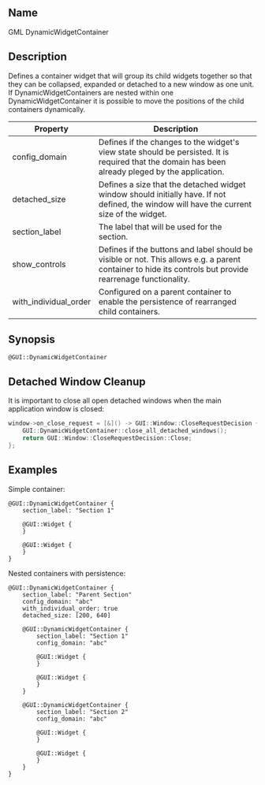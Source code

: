 ## Name

GML DynamicWidgetContainer

## Description

Defines a container widget that will group its child widgets together so that they can be collapsed, expanded or detached to a new window as one unit. If DynamicWidgetContainers are nested within one DynamicWidgetContainer it is possible to move the positions of the child containers dynamically.

| Property              | Description                                                                                                                                               |
| --------------------- | --------------------------------------------------------------------------------------------------------------------------------------------------------- |
| config_domain         | Defines if the changes to the widget's view state should be persisted. It is required that the domain has been already pleged by the application.         |
| detached_size         | Defines a size that the detached widget window should initially have. If not defined, the window will have the current size of the widget.                |
| section_label         | The label that will be used for the section.                                                                                                              |
| show_controls         | Defines if the buttons and label should be visible or not. This allows e.g. a parent container to hide its controls but provide rearrenage functionality. |
| with_individual_order | Configured on a parent container to enable the persistence of rearranged child containers.                                                                |

## Synopsis

`@GUI::DynamicWidgetContainer`

## Detached Window Cleanup

It is important to close all open detached windows when the main application window is closed:

```cpp
window->on_close_request = [&]() -> GUI::Window::CloseRequestDecision {
    GUI::DynamicWidgetContainer::close_all_detached_windows();
    return GUI::Window::CloseRequestDecision::Close;
};
```

## Examples

Simple container:

```gml
@GUI::DynamicWidgetContainer {
    section_label: "Section 1"

    @GUI::Widget {
    }

    @GUI::Widget {
    }
}
```

Nested containers with persistence:

```gml
@GUI::DynamicWidgetContainer {
    section_label: "Parent Section"
    config_domain: "abc"
    with_individual_order: true
    detached_size: [200, 640]

    @GUI::DynamicWidgetContainer {
        section_label: "Section 1"
        config_domain: "abc"

        @GUI::Widget {
        }

        @GUI::Widget {
        }
    }

    @GUI::DynamicWidgetContainer {
        section_label: "Section 2"
        config_domain: "abc"

        @GUI::Widget {
        }

        @GUI::Widget {
        }
    }
}
```
